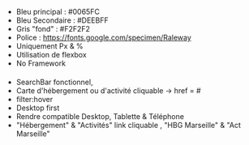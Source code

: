 + Bleu principal : #0065FC 
+ Bleu Secondaire : #DEEBFF 
+ Gris "fond" : #F2F2F2 
+ Police : https://fonts.google.com/specimen/Raleway 
+ Uniquement Px & %   
+ Utilisation de flexbox
+ No Framework

#### ###################################################################

- SearchBar fonctionnel,
- Carte d'hébergement ou d'activité cliquable -> href = #
- filter:hover
- Desktop first
- Rendre compatible Desktop, Tablette & Téléphone
- "Hébergement" & "Activités" link cliquable , "HBG Marseille" & "Act Marseille"

